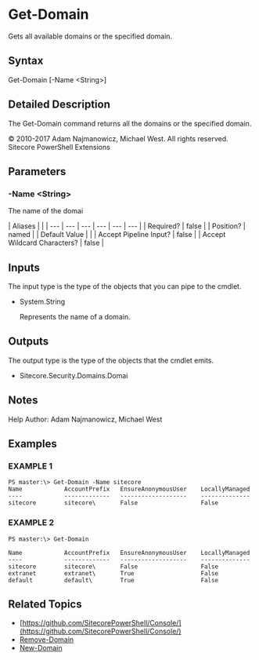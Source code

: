 # Get-Domain

Gets all available domains or the specified domain.

## Syntax

Get-Domain \[-Name &lt;String&gt;\]

## Detailed Description

The Get-Domain command returns all the domains or the specified domain.

© 2010-2017 Adam Najmanowicz, Michael West. All rights reserved. Sitecore PowerShell Extensions

## Parameters

### -Name  &lt;String&gt;

The name of the domai

| Aliases |  |
| --- | --- | --- | --- | --- | --- |
| Required? | false |
| Position? | named |
| Default Value |  |
| Accept Pipeline Input? | false |
| Accept Wildcard Characters? | false |

## Inputs

The input type is the type of the objects that you can pipe to the cmdlet.

* System.String

  Represents the name of a domain.

## Outputs

The output type is the type of the objects that the cmdlet emits.

* Sitecore.Security.Domains.Domai 

## Notes

Help Author: Adam Najmanowicz, Michael West

## Examples

### EXAMPLE 1

```text
PS master:\> Get-Domain -Name sitecore
Name            AccountPrefix   EnsureAnonymousUser    LocallyManaged
----            -------------   -------------------    --------------
sitecore        sitecore\       False                  False
```

### EXAMPLE 2

```text
PS master:\> Get-Domain

Name            AccountPrefix   EnsureAnonymousUser    LocallyManaged
----            -------------   -------------------    --------------
sitecore        sitecore\       False                  False
extranet        extranet\       True                   False
default         default\        True                   False
```

## Related Topics

* [https://github.com/SitecorePowerShell/Console/](https://github.com/SitecorePowerShell/Console/) 
* [Remove-Domain](remove-domain.md)
* [New-Domain](new-domain.md)

